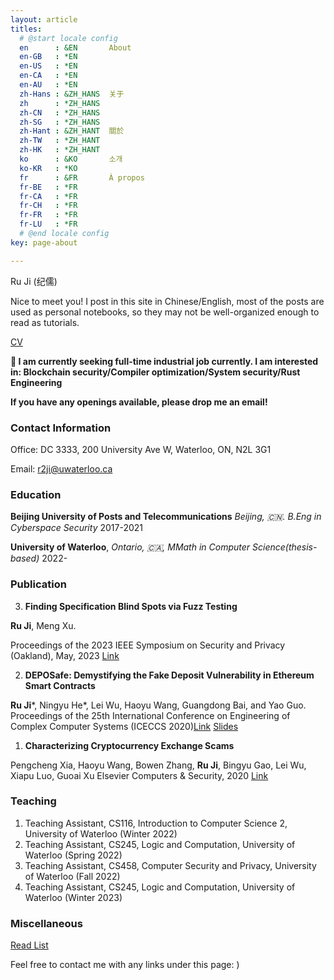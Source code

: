 ```yaml
---
layout: article
titles:
  # @start locale config
  en      : &EN       About
  en-GB   : *EN
  en-US   : *EN
  en-CA   : *EN
  en-AU   : *EN
  zh-Hans : &ZH_HANS  关于
  zh      : *ZH_HANS
  zh-CN   : *ZH_HANS
  zh-SG   : *ZH_HANS
  zh-Hant : &ZH_HANT  關於
  zh-TW   : *ZH_HANT
  zh-HK   : *ZH_HANT
  ko      : &KO       소개
  ko-KR   : *KO
  fr      : &FR       À propos
  fr-BE   : *FR
  fr-CA   : *FR
  fr-CH   : *FR
  fr-FR   : *FR
  fr-LU   : *FR
  # @end locale config
key: page-about

---
```


Ru Ji (纪儒)

Nice to meet you! I post in this site in Chinese/English, most of the posts are used as personal notebooks, so they may not be well-organized enough to read as tutorials.

[CV](https://github.com/Kindhearted57/CV/blob/master/cv-Eng/Ru-JI-cv.pdf)

**👀 I am currently seeking full-time industrial job currently. I am interested in: Blockchain security/Compiler optimization/System security/Rust Engineering**

**If you have any openings available, please drop me an email!**

### Contact Information

Office: DC 3333, 200 University Ave W, Waterloo, ON, N2L 3G1

Email: r2ji@uwaterloo.ca


### Education

**Beijing University of Posts and Telecommunications**  *Beijing, 🇨🇳. B.Eng in Cyberspace Security* 2017-2021


**University of Waterloo**, *Ontario, 🇨🇦, MMath in Computer Science(thesis-based)* 2022- 

### Publication

3. **Finding Specification Blind Spots via Fuzz Testing** 

**Ru Ji**, Meng Xu.

Proceedings of the 2023 IEEE Symposium on Security and Privacy (Oakland), May, 2023 [Link]()

2. **DEPOSafe: Demystifying the Fake Deposit Vulnerability in Ethereum Smart Contracts**

**Ru Ji***, Ningyu He*, Lei Wu, Haoyu Wang, Guangdong Bai, and Yao Guo.
Proceedings of the 25th International Conference on Engineering of Complex Computer Systems (ICECCS 2020)[Link](https://ieeexplore.ieee.org/document/9376204) [Slides]()

1. **Characterizing Cryptocurrency Exchange Scams**

Pengcheng Xia, Haoyu Wang, Bowen Zhang, **Ru Ji**, Bingyu Gao, Lei Wu, Xiapu Luo, Guoai Xu
Elsevier Computers & Security, 2020 [Link](https://www.sciencedirect.com/science/article/pii/S0167404820302662)


### Teaching

1. Teaching Assistant, CS116, Introduction to Computer Science 2, University of Waterloo (Winter 2022)
2. Teaching Assistant, CS245, Logic and Computation, University of Waterloo (Spring 2022)
3. Teaching Assistant, CS458, Computer Security and Privacy, University of Waterloo (Fall 2022)
4. Teaching Assistant, CS245, Logic and Computation, University of Waterloo (Winter 2023)


### Miscellaneous

[Read List](https://circular-sapphire-fc4.notion.site/4c7e4bfdc78941cab52e19673a7baa66?v=24ede8559fcb4dfb8c4b8cfbb2d33a87)

Feel free to contact me with any links under this page: )
